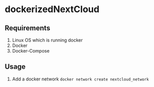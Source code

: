 # dockerizedNextCloud

## Requirements
1. Linux OS which is running docker
2. Docker
3. Docker-Compose

## Usage

1. Add a docker network
    `docker network create nextcloud_network`

